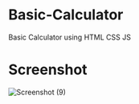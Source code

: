 # Basic-Calculator
Basic Calculator using HTML CSS JS

# Screenshot
![Screenshot (9)](https://user-images.githubusercontent.com/50104753/138541298-b956f35d-04c7-46c2-8d4b-14387ad5306f.png)
